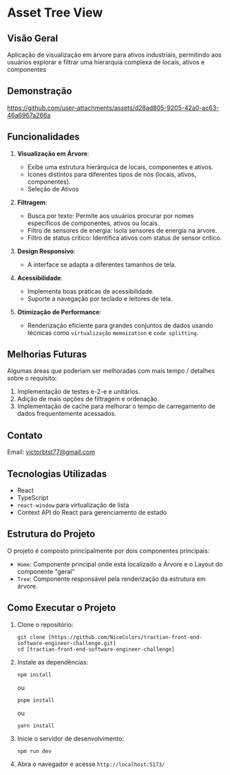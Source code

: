 # Asset Tree View

## Visão Geral

Aplicação de visualização em árvore para ativos industriais, permitindo aos usuários explorar e filtrar uma hierarquia complexa de locais, ativos e componentes 

## Demonstração
https://github.com/user-attachments/assets/d28ad805-9205-42a0-ac63-46a6967a266a

## Funcionalidades

1. **Visualização em Árvore**:

   - Exibe uma estrutura hierárquica de locais, componentes e ativos.
   - Ícones distintos para diferentes tipos de nós (locais, ativos, componentes).
   - Seleção de Ativos

2. **Filtragem**:

   - Busca por texto: Permite aos usuários procurar por nomes específicos de componentes, ativos ou locais.
   - Filtro de sensores de energia: Isola sensores de energia na árvore.
   - Filtro de status crítico: Identifica ativos com status de sensor crítico.

3. **Design Responsivo**:

   - A interface se adapta a diferentes tamanhos de tela.

4. **Acessibilidade**:

    - Implementa boas práticas de acessibilidade.
    - Suporte a navegação por teclado e leitores de tela.

5. **Otimização de Performance**:
   - Renderização eficiente para grandes conjuntos de dados usando técnicas como `virtualização` `memoization` e `code splitting`.

## Melhorias Futuras

Algumas áreas que poderiam ser melhoradas com mais tempo / detalhes sobre o requisito:

1. Implementação de testes e-2-e e unitários.
2. Adição de mais opções de filtragem e ordenação.
3. Implementação de cache para melhorar o tempo de carregamento de dados frequentemente acessados.

## Contato
Email: victorbtst77@gmail.com

## Tecnologias Utilizadas

- React
- TypeScript
- `react-window` para virtualização de lista
- Context API do React para gerenciamento de estado

## Estrutura do Projeto

O projeto é composto principalmente por dois componentes principais:

- `Home`: Componente principal onde está localizado a Árvore e o Layout do componente "geral"
- `Tree`: Componente responsável pela renderização da estrutura em árvore.

## Como Executar o Projeto

1. Clone o repositório:

   ```
   git clone [https://github.com/NiceColors/tractian-front-end-software-engineer-challenge.git]
   cd [tractian-front-end-software-engineer-challenge]
   ```

2. Instale as dependências:

   ```
   npm install
   ```

   ou

   ```
   pnpm install
   ```

   ou

   ```
   yarn install
   ```

3. Inicie o servidor de desenvolvimento:

   ```
   npm run dev
   ```

4. Abra o navegador e acesse `http://localhost:5173/`




